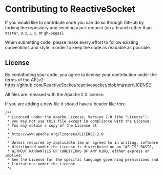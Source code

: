 # Contributing to ReactiveSocket

If you would like to contribute code you can do so through GitHub by forking the repository and sending a pull request (on a branch other than `master`, `0.x`, `1.x`, or `gh-pages`).

When submitting code, please make every effort to follow existing conventions and style in order to keep the code as readable as possible.

## License

By contributing your code, you agree to license your contribution under the terms of the APLv2: https://github.com/ReactiveSocket/reactivesocket/blob/master/LICENSE

All files are released with the Apache 2.0 license.

If you are adding a new file it should have a header like this:

```
/** 
 * Licensed under the Apache License, Version 2.0 (the "License");
 * you may not use this file except in compliance with the License.
 * You may obtain a copy of the License at
 * 
 * http://www.apache.org/licenses/LICENSE-2.0
 * 
 * Unless required by applicable law or agreed to in writing, software
 * distributed under the License is distributed on an "AS IS" BASIS,
 * WITHOUT WARRANTIES OR CONDITIONS OF ANY KIND, either express or implied.
 * See the License for the specific language governing permissions and
 * limitations under the License.
 */
 ```
